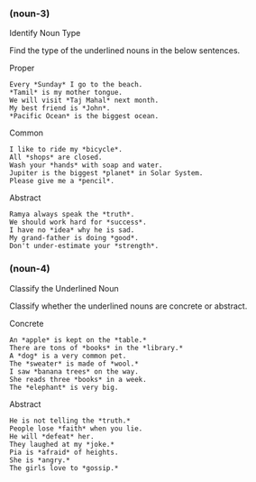 ### (noun-3)

Identify Noun Type

Find the type of the underlined nouns in the below sentences.

Proper

```
Every *Sunday* I go to the beach.
*Tamil* is my mother tongue.
We will visit *Taj Mahal* next month.
My best friend is *John*.
*Pacific Ocean* is the biggest ocean.
```

Common

```
I like to ride my *bicycle*.
All *shops* are closed.
Wash your *hands* with soap and water.
Jupiter is the biggest *planet* in Solar System.
Please give me a *pencil*.
```

Abstract

```
Ramya always speak the *truth*.
We should work hard for *success*.
I have no *idea* why he is sad.
My grand-father is doing *good*.
Don't under-estimate your *strength*.
```

### (noun-4)

Classify the Underlined Noun

Classify whether the underlined nouns are concrete or abstract.

Concrete

```
An *apple* is kept on the *table.*
There are tons of *books* in the *library.*
A *dog* is a very common pet.
The *sweater* is made of *wool.*
I saw *banana trees* on the way.
She reads three *books* in a week.
The *elephant* is very big.
```

Abstract

```
He is not telling the *truth.*
People lose *faith* when you lie.
He will *defeat* her.
They laughed at my *joke.*
Pia is *afraid* of heights.
She is *angry.*
The girls love to *gossip.*
```
